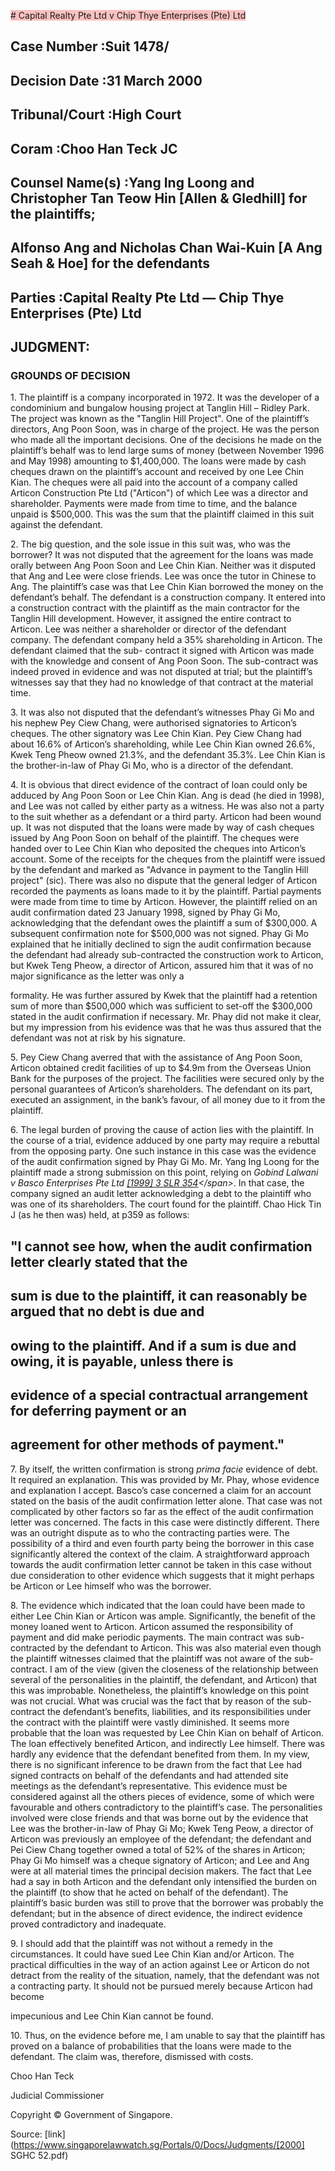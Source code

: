 <span style="background-color: #FAC0C0"># Capital Realty Pte Ltd v Chip Thye Enterprises (Pte) Ltd 



## Case Number :Suit 1478/ 

## Decision Date :31 March 2000 

## Tribunal/Court :High Court 

## Coram :Choo Han Teck JC 

## Counsel Name(s) :Yang Ing Loong and Christopher Tan Teow Hin [Allen & Gledhill] for the plaintiffs; 

## Alfonso Ang and Nicholas Chan Wai-Kuin [A Ang Seah & Hoe] for the defendants 

## Parties :Capital Realty Pte Ltd — Chip Thye Enterprises (Pte) Ltd 

## JUDGMENT: 

### GROUNDS OF DECISION 

1\. The plaintiff is a company incorporated in 1972. It was the developer of a condominium and bungalow housing project at Tanglin Hill – Ridley Park. The project was known as the "Tanglin Hill Project". One of the plaintiff’s directors, Ang Poon Soon, was in charge of the project. He was the person who made all the important decisions. One of the decisions he made on the plaintiff’s behalf was to lend large sums of money (between November 1996 and May 1998) amounting to $1,400,000. The loans were made by cash cheques drawn on the plaintiff’s account and received by one Lee Chin Kian. The cheques were all paid into the account of a company called Articon Construction Pte Ltd ("Articon") of which Lee was a director and shareholder. Payments were made from time to time, and the balance unpaid is $500,000. This was the sum that the plaintiff claimed in this suit against the defendant. 

2\. The big question, and the sole issue in this suit was, who was the borrower? It was not disputed that the agreement for the loans was made orally between Ang Poon Soon and Lee Chin Kian. Neither was it disputed that Ang and Lee were close friends. Lee was once the tutor in Chinese to Ang. The plaintiff’s case was that Lee Chin Kian borrowed the money on the defendant’s behalf. The defendant is a construction company. It entered into a construction contract with the plaintiff as the main contractor for the Tanglin Hill development. However, it assigned the entire contract to Articon. Lee was neither a shareholder or director of the defendant company. The defendant company held a 35% shareholding in Articon. The defendant claimed that the sub- contract it signed with Articon was made with the knowledge and consent of Ang Poon Soon. The sub-contract was indeed proved in evidence and was not disputed at trial; but the plaintiff’s witnesses say that they had no knowledge of that contract at the material time. 

3\. It was also not disputed that the defendant’s witnesses Phay Gi Mo and his nephew Pey Ciew Chang, were authorised signatories to Articon’s cheques. The other signatory was Lee Chin Kian. Pey Ciew Chang had about 16.6% of Articon’s shareholding, while Lee Chin Kian owned 26.6%, Kwek Teng Pheow owned 21.3%, and the defendant 35.3%. Lee Chin Kian is the brother-in-law of Phay Gi Mo, who is a director of the defendant. 

4\. It is obvious that direct evidence of the contract of loan could only be adduced by Ang Poon Soon or Lee Chin Kian. Ang is dead (he died in 1998), and Lee was not called by either party as a witness. He was also not a party to the suit whether as a defendant or a third party. Articon had been wound up. It was not disputed that the loans were made by way of cash cheques issued by Ang Poon Soon on behalf of the plaintiff. The cheques were handed over to Lee Chin Kian who deposited the cheques into Articon’s account. Some of the receipts for the cheques from the plaintiff were issued by the defendant and marked as "Advance in payment to the Tanglin Hill project" (sic). There was also no dispute that the general ledger of Articon recorded the payments as loans made to it by the plaintiff. Partial payments were made from time to time by Articon. However, the plaintiff relied on an audit confirmation dated 23 January 1998, signed by Phay Gi Mo, acknowledging that the defendant owes the plaintiff a sum of $300,000. A subsequent confirmation note for $500,000 was not signed. Phay Gi Mo explained that he initially declined to sign the audit confirmation because the defendant had already sub-contracted the construction work to Articon, but Kwek Teng Pheow, a director of Articon, assured him that it was of no major significance as the letter was only a 


formality. He was further assured by Kwek that the plaintiff had a retention sum of more than $500,000 which was sufficient to set-off the $300,000 stated in the audit confirmation if necessary. Mr. Phay did not make it clear, but my impression from his evidence was that he was thus assured that the defendant was not at risk by his signature. 

5\. Pey Ciew Chang averred that with the assistance of Ang Poon Soon, Articon obtained credit facilities of up to $4.9m from the Overseas Union Bank for the purposes of the project. The facilities were secured only by the personal guarantees of Articon’s shareholders. The defendant on its part, executed an assignment, in the bank’s favour, of all money due to it from the plaintiff. 

6\. The legal burden of proving the cause of action lies with the plaintiff. In the course of a trial, evidence adduced by one party may require a rebuttal from the opposing party. One such instance in this case was the evidence of the audit confirmation signed by Phay Gi Mo. Mr. Yang Ing Loong for the plaintiff made a strong submission on this point, relying on _Gobind Lalwani v Basco Enterprises Pte Ltd [[1999] 3 SLR 354]("https://www.open.gov.sg")</span>_. In that case, the company signed an audit letter acknowledging a debt to the plaintiff who was one of its shareholders. The court found for the plaintiff. Chao Hick Tin J (as he then was) held, at p359 as follows: 

## "I cannot see how, when the audit confirmation letter clearly stated that the 

## sum is due to the plaintiff, it can reasonably be argued that no debt is due and 

## owing to the plaintiff. And if a sum is due and owing, it is payable, unless there is 

## evidence of a special contractual arrangement for deferring payment or an 

## agreement for other methods of payment." 

7\. By itself, the written confirmation is strong _prima facie_ evidence of debt. It required an explanation. This was provided by Mr. Phay, whose evidence and explanation I accept. Basco’s case concerned a claim for an account stated on the basis of the audit confirmation letter alone. That case was not complicated by other factors so far as the effect of the audit confirmation letter was concerned. The facts in this case were distinctly different. There was an outright dispute as to who the contracting parties were. The possibility of a third and even fourth party being the borrower in this case significantly altered the context of the claim. A straightforward approach towards the audit confirmation letter cannot be taken in this case without due consideration to other evidence which suggests that it might perhaps be Articon or Lee himself who was the borrower. 

8\. The evidence which indicated that the loan could have been made to either Lee Chin Kian or Articon was ample. Significantly, the benefit of the money loaned went to Articon. Articon assumed the responsibility of payment and did make periodic payments. The main contract was sub-contracted by the defendant to Articon. This was also material even though the plaintiff witnesses claimed that the plaintiff was not aware of the sub-contract. I am of the view (given the closeness of the relationship between several of the personalities in the plaintiff, the defendant, and Articon) that this was improbable. Nonetheless, the plaintiff’s knowledge on this point was not crucial. What was crucial was the fact that by reason of the sub-contract the defendant’s benefits, liabilities, and its responsibilities under the contract with the plaintiff were vastly diminished. It seems more probable that the loan was requested by Lee Chin Kian on behalf of Articon. The loan effectively benefited Articon, and indirectly Lee himself. There was hardly any evidence that the defendant benefited from them. In my view, there is no significant inference to be drawn from the fact that Lee had signed contracts on behalf of the defendants and had attended site meetings as the defendant’s representative. This evidence must be considered against all the others pieces of evidence, some of which were favourable and others contradictory to the plaintiff’s case. The personalities involved were close friends and that was borne out by the evidence that Lee was the brother-in-law of Phay Gi Mo; Kwek Teng Peow, a director of Articon was previously an employee of the defendant; the defendant and Pei Ciew Chang together owned a total of 52% of the shares in Articon; Phay Gi Mo himself was a cheque signatory of Articon; and Lee and Ang were at all material times the principal decision makers. The fact that Lee had a say in both Articon and the defendant only intensified the burden on the plaintiff (to show that he acted on behalf of the defendant). The plaintiff’s basic burden was still to prove that the borrower was probably the defendant; but in the absence of direct evidence, the indirect evidence proved contradictory and inadequate. 

9\. I should add that the plaintiff was not without a remedy in the circumstances. It could have sued Lee Chin Kian and/or Articon. The practical difficulties in the way of an action against Lee or Articon do not detract from the reality of the situation, namely, that the defendant was not a contracting party. It should not be pursued merely because Articon had become 


impecunious and Lee Chin Kian cannot be found. 

10\. Thus, on the evidence before me, I am unable to say that the plaintiff has proved on a balance of probabilities that the loans were made to the defendant. The claim was, therefore, dismissed with costs. 

Choo Han Teck 

Judicial Commissioner 

 Copyright © Government of Singapore. 


Source: [link](https://www.singaporelawwatch.sg/Portals/0/Docs/Judgments/[2000] SGHC 52.pdf)
